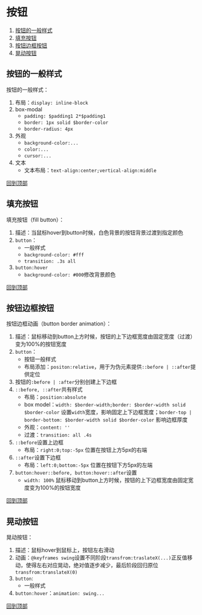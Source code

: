 # 按钮
1. [按钮的一般样式](#按钮的一般样式)
2. [填充按钮](#填充按钮)
3. [按钮边框按钮](#按钮边框按钮)
4. [晃动按钮](#晃动按钮)


## 按钮的一般样式
按钮的一般样式：
1. 布局：`display: inline-block`
2. box-modal
    * `padding: $padding1 2*$padding1`
    * `border: 1px solid $border-color`
    * `border-radius: 4px`
3. 外观
    * `background-color:...`
    * `color:...`
    * `cursor:...`
4. 文本
    * 文本布局：`text-align:center;vertical-align:middle`

[回到顶部](#按钮)


## 填充按钮
填充按钮（fill button）：
1. 描述：当鼠标hover到button时候，白色背景的按钮背景过渡到指定颜色
2. `button`：
    * 一般样式
    * `background-color: #fff`
    * `transition: .3s all`
3. `button:hover`
    * `background-color: #000`修改背景颜色

[回到顶部](#按钮)

## 按钮边框按钮
按钮边框动画（button border animation）：
1. 描述：鼠标移动到button上方时候，按钮的上下边框宽度由固定宽度（过渡）变为100%的按钮宽度
2. `button`：
    * 按钮一般样式
    * 布局添加：`positon:relative`，用于为伪元素提供`::before | ::after`提供定位
3. 按钮的`:before | :after`分别创建上下边框
4. `::before, ::after`共有样式
    * 布局：`position:absolute`
    * box model：`width: $border-width;border: $border-width solid $border-color` 设置`width`宽度，影响固定上下边框宽度；`border-top | border-bottom: $border-width solid $border-color` 影响边框厚度
    * 外观：`content: ''`
    * 过渡：`transition: all .4s`
5. `::before`设置上边框
    * 布局：`right:0;top:-5px` 位置在按钮上方5px的右端
6. `::after`设置下边框
    * 布局：`left:0;bottom:-5px` 位置在按钮下方5px的左端
7. `button:hover::before, button:hover::after`设置
    * `width: 100%` 鼠标移动到button上方时候，按钮的上下边框宽度由固定宽度变为100%的按钮宽度

[回到顶部](#按钮)

## 晃动按钮
晃动按钮：
1. 描述：鼠标hover到鼠标上，按钮左右滑动
2. 动画：`@keyframes swing`设置不同阶段`transfrom:traslateX(...)`正反值移动，使得左右对应晃动，绝对值逐步减少，最后阶段回归原位`transfrom:translateX(0)`
3. `button`: 
    * 一般样式
4. `button:hover`：`animation: swing...`

[回到顶部](#按钮)
